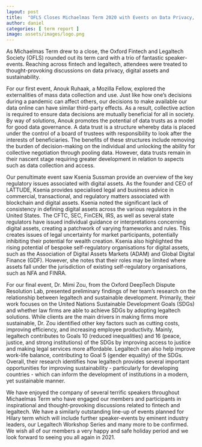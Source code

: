 ```yaml
---
layout: post
title:  "OFLS Closes Michaelmas Term 2020 with Events on Data Privacy, Digital Assets and Sustainability."
author: daniel
categories: [ term report ]
image: assets/images/logo.png
---
```

As Michaelmas Term drew to a close, the Oxford Fintech and Legaltech Society (OFLS) rounded out its term card with a trio of fantastic speaker-events. Reaching across fintech and legaltech, attendees were treated to thought-provoking discussions on data privacy, digital assets and sustainability.

For our first event, Anouk Ruhaak, a Mozilla Fellow, explored the externalities of mass data collection and use. Just like how one’s decisions during a pandemic can affect others, our decisions to make available our data online can have similar third-party effects. As a result, collective action is required to ensure data decisions are mutually beneficial for all in society. By way of solutions, Anouk promotes the potential of data trusts as a model for good data governance. A data trust is a structure whereby data is placed under the control of a board of trustees with responsibility to look after the interests of beneficiaries. The benefits of these structures include removing the burden of decision-making on the individual and unlocking the ability for collective negotiation through pooling data. However, data trusts remain in their nascent stage requiring greater development in relation to aspects such as data collection and access.

Our penultimate event saw Ksenia Sussman provide an overview of the key regulatory issues associated with digital assets. As the founder and CEO of LATTUDE, Ksenia provides specialised legal and business advice in commercial, transactional, and regulatory matters associated with blockchain and digital assets. Ksenia noted the significant lack of consistency in defining digital assets across the various regulators in the United States. The CFTC, SEC, FinCEN, IRS, as well as several state regulators have issued individual guidance or interpretations concerning digital assets, creating a patchwork of varying frameworks and rules. This creates issues of legal uncertainty for market participants, potentially inhibiting their potential for wealth creation. Ksenia also highlighted the rising potential of bespoke self-regulatory organisations for digital assets, such as the Association of Digital Assets Markets (ADAM) and Global Digital Finance (GDF). However, she notes that their roles may be limited where assets fall under the jurisdiction of existing self-regulatory organisations, such as NFA and FINRA.

For our final event, Dr. Mimi Zou, from the Oxford DeepTech Dispute Resolution Lab, presented preliminary findings of her team’s research on the relationship between legaltech and sustainable development. Primarily, their work focuses on the United Nations Sustainable Development Goals (SDGs) and whether law firms are able to achieve SDGs by adopting legaltech solutions. While clients are the main drivers in making firms more sustainable, Dr. Zou identified other key factors such as cutting costs, improving efficiency, and increasing employee productivity. Mainly, legaltech contributes to Goals 10 (reduced inequalities) and 16 (peace, justice, and strong institutions) of the SDGs by improving access to justice and making legal services more affordable. Legaltech can also help improve work-life balance, contributing to Goal 5 (gender equality) of the SDGs. Overall, their research identifies how legaltech provides several important opportunities for improving sustainability - particularly for developing countries - which can inform the development of institutions in a modern, yet sustainable manner.

We have enjoyed the company of several terrific speakers throughout Michaelmas Term who have engaged our members and participants in inspirational and thought-provoking discussions related to fintech and legaltech. We have a similarly outstanding line-up of events planned for Hilary term which will include further speaker-events by eminent industry leaders, our Legaltech Workshop Series and many more to be confirmed. We wish all of our members a very happy and safe holiday period and we look forward to seeing you all again in 2021.
